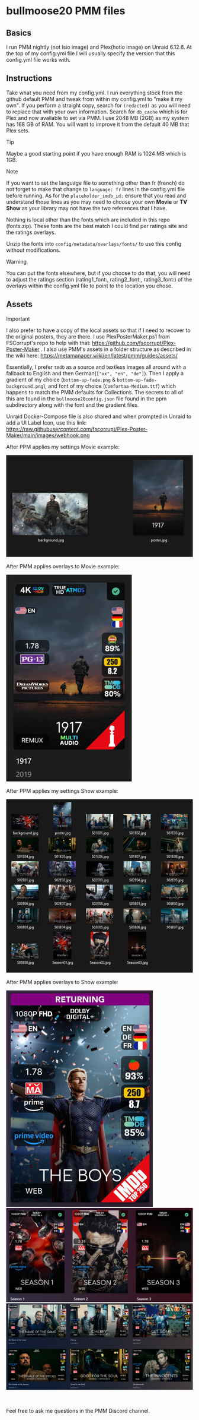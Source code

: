# bullmoose20 PMM files
## Basics
I run PMM nightly (not lsio image) and Plex(hotio image) on Unraid 6.12.6. At the top of my config.yml file I will usually specify the version that this config.yml file works with.



## Instructions
Take what you need from my config.yml. I run everything stock from the github default PMM and tweak from within my config.yml to "make it my own". If you perform a straight copy, search for `(redacted)` as you will need to replace that with your own information. Search for `db_cache` which is for Plex and now available to set via PMM. I use 2048 MB (2GB) as my system has 168 GB of RAM. You will want to improve it from the default 40 MB that Plex sets. 

> [!TIP]
> Maybe a good starting point if you have enough RAM is 1024 MB which is 1GB.

> [!NOTE]
> If you want to set the language file to something other than fr (french) do not forget to make that change to `language: fr` lines in the config.yml file before running. As for the `placeholder_imdb_id:` ensure that you read and understand those lines as you may need to choose your own **Movie** or **TV Show** as your library may not have the two references that I have.

Nothing is local other than the fonts which are included in this repo (fonts.zip). These fonts are the best match I could find per ratings site and the ratings overlays. 

Unzip the fonts into `config/metadata/overlays/fonts/` to use this config without modifications.

> [!WARNING]
> You can put the fonts elsewhere, but if you choose to do that, you will need to adjust the ratings section (rating1_font:, rating2_font:, rating3_font:) of the overlays within the config.yml file to point to the location you chose.

## Assets

> [!IMPORTANT]
> I also prefer to have a copy of the local assets so that if I need to recover to the original posters, they are there. I use PlexPosterMaker.ps1 from FSCorrupt's repo to help with that: https://github.com/fscorrupt/Plex-Poster-Maker . I also use PMM's assets in a folder structure as described in the wiki here: https://metamanager.wiki/en/latest/pmm/guides/assets/

Essentially, I prefer `tmdb` as a source and textless images all around with a fallback to English and then German(`["xx", "en", "de"]`). Then I apply a gradient of my choice (`bottom-up-fade.png` & `bottom-up-fade-background.png`), and font of my choice (`Comfortaa-Medium.ttf`) which happens to match the PMM defaults for Collections. The secrets to all of this are found in the `bullmoose20config.json` file found in the ppm subdirectory along with the font and the gradient files.

Unraid Docker-Compose file is also shared and when prompted in Unraid to add a UI Label Icon, use this link: https://raw.githubusercontent.com/fscorrupt/Plex-Poster-Maker/main/images/webhook.png

After PPM applies my settings Movie example:

![](./ppm/images/movie_example_ppm.png)

After PMM applies overlays to Movie example:

![](./ppm/images/movie_example_ppm_pmm.png)

After PPM applies my settings Show example:

![](./ppm/images/shows_example_ppm.png)

After PMM applies overlays to Show example:

![](./ppm/images/shows_example_ppm_pmm1.png)
![](./ppm/images/shows_example_ppm_pmm2.png)
![](./ppm/images/shows_example_ppm_pmm3.png)

<br>

Feel free to ask me questions in the PMM Discord channel.

<br>
